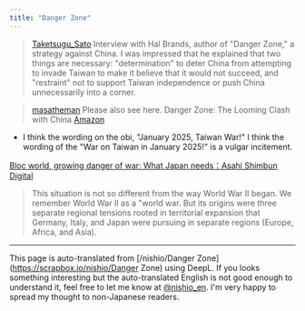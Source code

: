 ```yaml
---
title: "Danger Zone"
---
```


> [Taketsugu_Sato](https://x.com/Taketsugu_Sato/status/1825491320384983538) Interview with Hal Brands, author of "Danger Zone," a strategy against China. I was impressed that he explained that two things are necessary: "determination" to deter China from attempting to invade Taiwan to make it believe that it would not succeed, and "restraint" not to support Taiwan independence or push China unnecessarily into a corner.

> [masatheman](https://x.com/masatheman/status/1825566014626742459) Please also see here.
>  Danger Zone: The Looming Clash with China [Amazon](https://amzn.to/3Ayjoz4)
- I think the wording on the obi, "January 2025, Taiwan War!" I think the wording of the "War on Taiwan in January 2025!" is a vulgar incitement.

[Bloc world, growing danger of war: What Japan needs：Asahi Shimbun Digital](https://www.asahi.com/articles/ASS8832N8S88UTFK014M.html)
> This situation is not so different from the way World War II began. We remember World War II as a "world war. But its origins were three separate regional tensions rooted in territorial expansion that Germany, Italy, and Japan were pursuing in separate regions (Europe, Africa, and Asia).

---
This page is auto-translated from [/nishio/Danger Zone](https://scrapbox.io/nishio/Danger Zone) using DeepL. If you looks something interesting but the auto-translated English is not good enough to understand it, feel free to let me know at [@nishio_en](https://twitter.com/nishio_en). I'm very happy to spread my thought to non-Japanese readers.